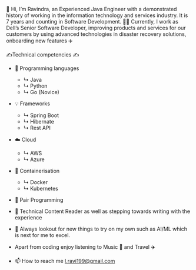 👋 Hi, I’m Ravindra, an Experienced Java Engineer with a demonstrated history of working in the information technology and services industry.
It is 7 years and counting in Software Development. 🧑‍💻
Currently, I work as Dell’s Senior Software Developer, improving products and services for our customers by using advanced technologies in disaster recovery solutions, onboarding new features ✈️

✍️Technical competencies ✍️
- 🎿 Programming languages
  - ↳ Java
  - ↳ Python
  - ↳ Go (Novice)
- 💡 Frameworks
  - ↳ Spring Boot
  - ↳ Hibernate
  - ↳ Rest API
- ☁️ Cloud
  - ↳ AWS
  - ↳ Azure
- 🌱 Containerisation
  - ↳ Docker
  - ↳ Kubernetes

- 🤝 Pair Programming
- 📖 Technical Content Reader as well as stepping towards writing with the experience

- 👀 Always lookout for new things to try on my own such as AI/ML which is next for me to excel.

- Apart from coding enjoy listening to Music 🎵 and Travel ✈️

- 📫 How to reach me l.ravi199@gmail.com

<!---
Ravindra7/Ravindra7 is a ✨ special ✨ repository because its `README.md` (this file) appears on your GitHub profile.
You can click the Preview link to take a look at your changes.
--->
